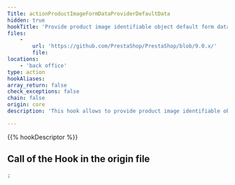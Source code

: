 ```yaml
---
Title: actionProductImageFormDataProviderDefaultData
hidden: true
hookTitle: 'Provide product image identifiable object default form data for creation'
files:
    -
        url: 'https://github.com/PrestaShop/PrestaShop/blob/9.0.x/'
        file: 
locations:
    - 'back office'
type: action
hookAliases: 
array_return: false
check_exceptions: false
chain: false
origin: core
description: 'This hook allows to provide product image identifiable object form data which will prefill the form in creation page'

---
```


{{% hookDescriptor %}}

## Call of the Hook in the origin file

```php
;
```
